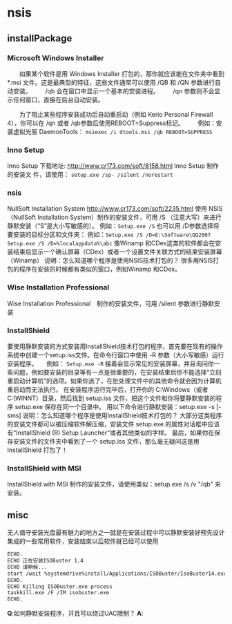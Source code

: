 # nsis

## installPackage

### Microsoft Windows Installer
　　如果某个软件是用 Windows Installer 打包的，那你就应该能在文件夹中看到 *.msi 文件。这是最典型的特征，这些文件通常可以使用 /QB 和 /QN 参数进行自动安装。
　　/qb 会在窗口中显示一个基本的安装进程。
　　/qn 参数则不会显示任何窗口，直接在后台自动安装。

　　为了阻止某些程序安装成功后自动重启动（例如 Kerio Personal Firewall 4），你可以在 /qn 或者 /qb参数后使用REBOOT=Suppress标记。
　　例如：安装虚拟光驱 DaemonTools：
    `msiexec /i dtools.msi /qb REBOOT=SUPPRESS`

### Inno Setup
Inno Setup  下载地址: http://www.cr173.com/soft/8158.html
Inno Setup 制作的安装文 件，请使用：
`setup.exe /sp- /silent /norestart`
### nsis

NullSoft Installation System  http://www.cr173.com/soft/2235.html
使用 NSIS（NullSoft Installation System）制作的安装文件，可用 /S （注意大写）来进行静默安装（“S”是大小写敏感的）。
例如：`Setup.exe /S`
也可以用 /D参数选择将要安装的目标分区和文件夹：
例如：`Setup.exe /S /D=E:\Software\QQ2007`
`Setup.exe /S /D=%localappdata%\abc`
像Winamp 和CDex这类的软件都会在安装结束后显示一个确认屏幕（CDex）或者一个设置文件关联方式的结束安装屏幕（Winamp）
说明：怎么知道哪个程序是使用NSIS技术打包的？
很多用NSIS打包的程序在安装的时候都有类似的窗口，例如Winamp 和CDex。

### Wise Installation Professional
Wise Installation Professional　制作的安装文件，可用 /silent 参数进行静默安装

### InstallShield  
要使用静默安装的方式安装用InstallShield技术打包的程序，首先要在现有的操作系统中创建一个setup.iss文件。在命令行窗口中使用 -R 参数（大小写敏感）运行安装程序。　　例如：
`Setup.exe -R`
接着会显示常见的安装屏幕，并且询问你一些问题，例如要安装的目录等有一点是很重要的，在安装结束后你不能选择“立刻重启动计算机”的选项。如果你选了，在批处理文件中的其他命令就会因为计算机重启动而无法执行。
在安装程序运行完毕后，打开你的 C:\Windows（或者C:\WINNT）目录，然后找到 setup.iss 文件，把这个文件和你将要静默安装的程序 setup.exe 保存在同一个目录中。
用以下命令进行静默安装：setup.exe -s [-sms]
说明：怎么知道哪个程序是使用InstallShield技术打包的？
大部分这类程序的安装文件都可以被压缩软件解压缩，安装文件 setup.exe 的属性对话框中应该有“InstallShield (R) Setup Launcher”或者其他类似的字样。
最后，如果你在保存安装文件的文件夹中看到了一个 setup.iss 文件，那么毫无疑问这是用 InstallShield 打包了！

### InstallShield with MSI
InstallShield with MSI 制作的安装文件，请使用类似：setup.exe /s /v "/qb" 来安装。

## misc

无人值守安装光盘最有魅力的地方之一就是在安装过程中可以静默安装好预先设计集成的一些常用软件，安装结束以后软件就已经可以使用
``` bash
ECHO.
ECHO 正在安装ISOBuster 1.4
ECHO 请稍候...
start /wait %systemdrive%install/Applications/ISOBuster/IsoBuster14.exe /VERYSILENT /SP-
ECHO.
ECHO Killing ISOBuster.exe process
taskkill.exe /F /IM isobuster.exe
ECHO.
```

**Q**:如何静默安装程序，并且可以绕过UAC限制？
**A**: 